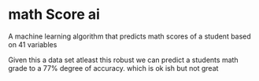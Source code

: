 # math Score ai
A machine learning algorithm that predicts math scores of a student based on 41 variables

Given this a data set atleast this robust we can predict a students math grade to a 77% degree of accuracy. which is ok ish but not great
